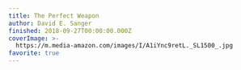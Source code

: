 ```yaml
---
title: The Perfect Weapon
author: David E. Sanger
finished: 2018-09-27T00:00:00.000Z
coverImage: >-
  https://m.media-amazon.com/images/I/A1iYnc9retL._SL1500_.jpg
favorite: true
---
```

